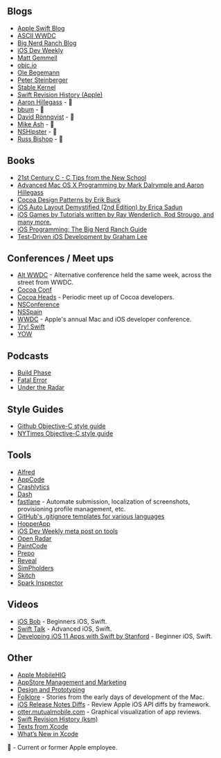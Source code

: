 ## Blogs
* [Apple Swift Blog](https://swift.org/blog/)
* [ASCII WWDC](http://asciiwwdc.com/)
* [Big Nerd Ranch Blog](https://www.bignerdranch.com/blog/categories/ios/)
* [iOS Dev Weekly](https://iosdevweekly.com)
* [Matt Gemmell](http://mattgemmell.com/)
* [objc.io](http://www.objc.io)
* [Ole Begemann](http://oleb.net/blog/)
* [Peter Steinberger](http://petersteinberger.com/)
* [Stable Kernel](http://stablekernel.com/blog/)
* [Swift Revision History (Apple)](https://developer.apple.com/library/prerelease/ios/documentation/Swift/Conceptual/Swift_Programming_Language/RevisionHistory.html)
* [Aaron Hillegass](https://www.bignerdranch.com/about/the-team/aaron-hillegass/) - 
* [bbum](https://stackoverflow.com/users/25646/bbum) - 
* [David Rönnqvist](http://ronnqvi.st) - 
* [Mike Ash](https://www.mikeash.com/pyblog/) - 
* [NSHipster](http://nshipster.com) - 
* [Russ Bishop](http://www.russbishop.net) - 

## Books
* [21st Century C - C Tips from the New School](http://shop.oreilly.com/product/0636920025108.do)
* [Advanced Mac OS X Programming by Mark Dalrymple and Aaron Hillegass](http://www.amazon.com/Advanced-Programming-Edition-Core-Unix/dp/0974078514)
* [Cocoa Design Patterns by Erik Buck](http://www.amazon.com/Cocoa-Design-Patterns-Erik-Buck/dp/0321535022)
* [iOS Auto Layout Demystified (2nd Edition) by Erica Sadun](http://www.amazon.com/Auto-Layout-Demystified-Mobile-Programming/dp/0321967194/ref=sr_1_1?s=books&ie=UTF8&qid=1391090992&sr=1-1&keywords=erica+sadun)
* [iOS Games by Tutorials written by Ray Wenderlich, Rod Strougo, and many more.](http://www.amazon.com/iOS-Games-Tutorials-Ray-Wenderlich/dp/0989675114/ref=sr_1_1?ie=UTF8&qid=1400252037&sr=8-1&keywords=ray+wenderlich+book)
* [iOS Programming: The Big Nerd Ranch Guide](https://www.amazon.com/iOS-Programming-Ranch-Guide-Guides-ebook/dp/B01NCIA2KS)
* [Test-Driven iOS Development by Graham Lee](http://www.amazon.com/Test-Driven-iOS-Development-Developers-Library/dp/0321774183/ref=sr_1_2?s=books&ie=UTF8&qid=1391090838&sr=1-2&keywords=graham+lee)

## Conferences / Meet ups
* [Alt WWDC](http://www.altconf.com/) - Alternative conference held the same week, across the street from WWDC.
* [Cocoa Conf](http://cocoaconf.com/)
* [Cocoa Heads](http://cocoaheads.org) - Periodic meet up of Cocoa developers.
* [NSConference](http://nsconference.com/)
* [NSSpain](http://www.nsspain.com/)
* [WWDC](https://developer.apple.com/wwdc/) - Apple's annual Mac and iOS developer conference.
* [Try! Swift](https://www.tryswift.co)
* [YOW](https://yowconference.com.au)

## Podcasts
* [Build Phase](http://buildphase.fm/)
* [Fatal Error](https://fatalerror.fm)
* [Under the Radar](https://itunes.apple.com/au/podcast/under-the-radar/id1055685246?mt=2)

## Style Guides
* [Github Objective-C style guide](https://github.com/github/objective-c-style-guide)
* [NYTimes Objective-C style guide](https://github.com/NYTimes/objective-c-style-guide)

## Tools
* [Alfred](http://alfredapp.com)
* [AppCode](http://www.jetbrains.com/objc/)
* [Crashlytics](http://try.crashlytics.com)
* [Dash](http://kapeli.com/dash)
* [fastlane](https://fastlane.tools) - Automate submission, localization of screenshots, provisioning profile management, etc. 
* [GitHub's .gitignore templates for various languages](https://github.com/github/gitignore/blob/master/Objective-C.gitignore)
* [HopperApp](http://www.hopperapp.com)
* [iOS Dev Weekly meta post on tools](https://iosdevweekly.com/issues/178)
* [Open Radar](http://openradar.appspot.com/page/1)
* [PaintCode](https://www.paintcodeapp.com)
* [Prepo](https://wearemothership.com/work/prepo/)
* [Reveal](http://www.revealapp.com)
* [SimPholders](http://simpholders.com/)
* [Skitch](https://itunes.apple.com/us/app/skitch-snap.-mark-up.-share./id425955336?mt=12)
* [Spark Inspector](http://www.sparkinspector.com)

## Videos
* [iOS Bob](https://www.youtube.com/channel/UCbsk0XEE0MpAl-S2z7PNh7w) - Beginners iOS, Swift.
* [Swift Talk](http://talk.objc.io) - Advanced iOS, Swift.
* [Developing iOS 11 Apps with Swift
by Stanford](https://itunes.apple.com/us/course/developing-ios-11-apps-with-swift/id1309275316) - Beginner iOS, Swift.

## Other
* [Apple MobileHIG](https://developer.apple.com/library/ios/documentation/UserExperience/Conceptual/MobileHIG/)
* [AppStore Management and Marketing](https://gist.github.com/palmassi/814bbd7f06a9106ca7a1)
* [Design and Prototyping](https://gist.github.com/palmassi/04a1d9dc514f7ab7a89d)
* [Folklore](http://www.folklore.org) - Stories from the early days of development of the Mac.
* [iOS Release Notes Diffs](https://developer.apple.com/library/ios/releasenotes/General/iOS80APIDiffs/) - Review Apple iOS API diffs by framework. 
* [otter.mutualmobile.com](http://otter.mutualmobile.com/#app=333903271) - Graphical visualization of app reviews. 
* [Swift Revision History (ksm)](https://github.com/ksm/SwiftInFlux) 
* [Texts from Xcode](http://www.textfromxcode.com/)
* [What’s New in Xcode](https://developer.apple.com/library/prerelease/ios/documentation/DeveloperTools/Conceptual/WhatsNewXcode/Articles/Introduction.html)

 - Current or former Apple employee.
